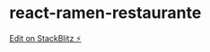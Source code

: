 # react-ramen-restaurante

[Edit on StackBlitz ⚡️](https://stackblitz.com/edit/react-ramen-restaurante)